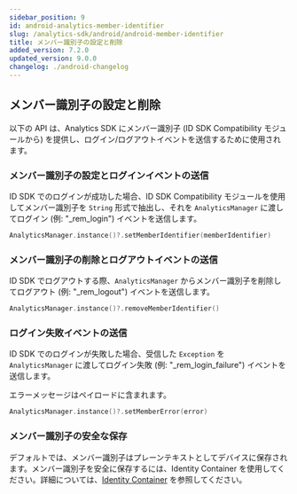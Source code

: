 ```yaml
---
sidebar_position: 9
id: android-analytics-member-identifier
slug: /analytics-sdk/android/android-member-identifier
title: メンバー識別子の設定と削除
added_version: 7.2.0
updated_version: 9.0.0
changelog: ./android-changelog
---
```


## メンバー識別子の設定と削除

以下の API は、Analytics SDK にメンバー識別子 (ID SDK Compatibility モジュールから) を提供し、ログイン/ログアウトイベントを送信するために使用されます。

### メンバー識別子の設定とログインイベントの送信

ID SDK でのログインが成功した場合、ID SDK Compatibility モジュールを使用してメンバー識別子を `String` 形式で抽出し、それを `AnalyticsManager` に渡してログイン (例: "_rem_login") イベントを送信します。

```kotlin
AnalyticsManager.instance()?.setMemberIdentifier(memberIdentifier)
```

### メンバー識別子の削除とログアウトイベントの送信

ID SDK でログアウトする際、`AnalyticsManager` からメンバー識別子を削除してログアウト (例: "_rem_logout") イベントを送信します。

```kotlin
AnalyticsManager.instance()?.removeMemberIdentifier()
```

### ログイン失敗イベントの送信

ID SDK でのログインが失敗した場合、受信した `Exception` を `AnalyticsManager` に渡してログイン失敗 (例: "_rem_login_failure") イベントを送信します。

エラーメッセージはペイロードに含まれます。

```kotlin
AnalyticsManager.instance()?.setMemberError(error)
```

### メンバー識別子の安全な保存

デフォルトでは、メンバー識別子はプレーンテキストとしてデバイスに保存されます。メンバー識別子を安全に保存するには、Identity Container を使用してください。詳細については、[Identity Container](identity-store.md) を参照してください。
